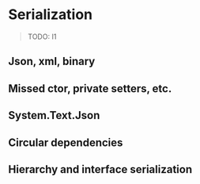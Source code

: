 # Serialization

> TODO: I1

## Json, xml, binary

## Missed ctor, private setters, etc.

## System.Text.Json

## Circular dependencies

## Hierarchy and interface serialization